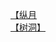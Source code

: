 [【纵月](http://tieba.baidu.com/p/3387557991?see_lz=1&pn=)   
[【树洞】](http://tieba.baidu.com/p/3385760254?see_lz=1&pn=)   
